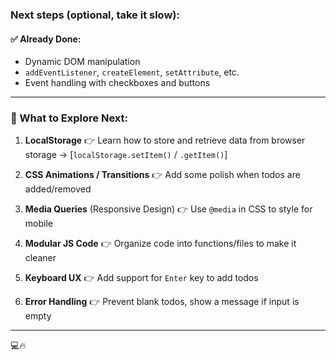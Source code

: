 ### Next steps (optional, take it slow):

#### ✅ Already Done:

- Dynamic DOM manipulation
- `addEventListener`, `createElement`, `setAttribute`, etc.
- Event handling with checkboxes and buttons

---

### 🧭 What to Explore Next:

1. **LocalStorage**
   👉 Learn how to store and retrieve data from browser storage
   → \[`localStorage.setItem()` / `.getItem()`]

2. **CSS Animations / Transitions**
   👉 Add some polish when todos are added/removed

3. **Media Queries** (Responsive Design)
   👉 Use `@media` in CSS to style for mobile

4. **Modular JS Code**
   👉 Organize code into functions/files to make it cleaner

5. **Keyboard UX**
   👉 Add support for `Enter` key to add todos

6. **Error Handling**
   👉 Prevent blank todos, show a message if input is empty

---

💻🔥
